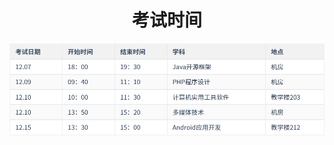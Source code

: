 <h1 style="text-align: center">考试时间</h1>

![image-20211206230227572](../../img/image-20211206230227572.png)
